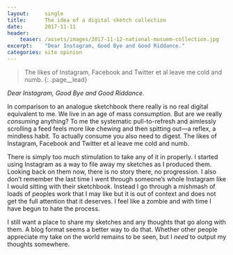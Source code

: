 ```yaml
---
layout:     single
title:      The idea of a digital sketch collection 
date:       2017-11-11
header:
    teaser: /assets/images/2017-11-12-national-musuem-collection.jpg
excerpt:    "Dear Instagram, Good Bye and Good Riddance."
categories: site opinion
---
```


> The likes of Instagram, Facebook and Twitter et al leave me cold and numb.
{: .page__lead}

*Dear Instagram, Good Bye and Good Riddance.*

In comparison to an analogue sketchbook there really is no real digital equivalent to me. We live in an age of mass consumption. But are we really *consuming* anything? To me the systematic pull-to-refresh and aimlessly scrolling a feed feels more like chewing and then spitting out—a reflex, a mindless habit. To actually consume you also need to digest. The likes of Instagram, Facebook and Twitter et al leave me cold and numb.

There is simply too much stimulation to take any of it in properly. I started using Instagram as a way to file away my sketches as I produced them. Looking back on them now, there is no story there, no progression. I also don’t remember the last time I went through someone’s whole Instagram like I would sitting with their sketchbook. Instead I go through a mishmash of loads of peoples work that I may like but it is out of context and does not get the full attention that it deserves. I feel like a zombie and with time I have begun to hate the process.

I still want a place to share my sketches and any thoughts that go along with them. A blog format seems a better way to do that. Whether other people appreciate my take on the world remains to be seen, but I *need* to output my thoughts somewhere.


